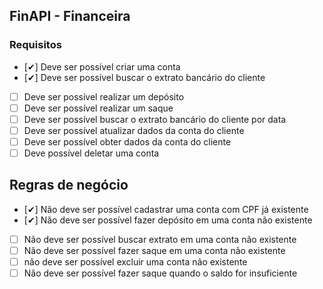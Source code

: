 ## FinAPI - Financeira

### Requisitos
- [✔] Deve ser possível criar uma conta
- [✔] Deve ser possível buscar o extrato bancário do cliente
- [ ] Deve ser possível realizar um depósito
- [ ] Deve ser possível realizar um saque
- [ ] Deve ser possível buscar o extrato bancário do cliente por data
- [ ] Deve ser possível atualizar dados da conta do cliente
- [ ] Deve ser possível obter dados da conta do cliente
- [ ] Deve possível deletar uma conta

## Regras de negócio
- [✔] Não deve ser possível cadastrar uma conta com CPF já existente
- [✔] Não deve ser possível fazer depósito em uma conta não existente
- [ ] Não deve ser possível buscar extrato em uma conta não existente
- [ ] Não deve ser possível fazer saque em uma conta não existente
- [ ] não deve ser possível excluir uma conta não existente
- [ ] Não deve ser possível fazer saque quando o saldo for insuficiente